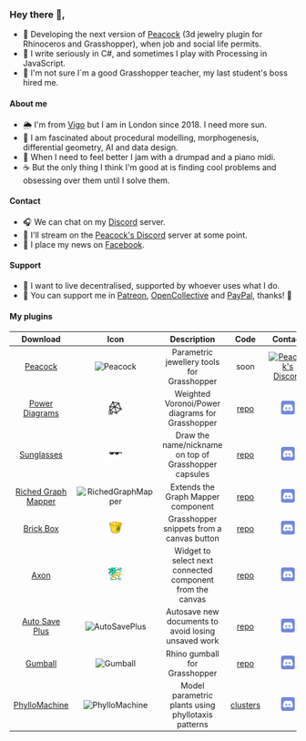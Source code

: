 ### Hey there 👋,
- 🦚 Developing the next version of [Peacock](https://www.food4rhino.com/app/peacock) (3d jewelry plugin for Rhinoceros and Grasshopper), when job and social life permits.
- 📖 I write seriously in C#, and sometimes I play with Processing in JavaScript.
- 🦗 I'm not sure I´m a good Grasshopper teacher, my last student's boss hired me.

#### About me
- 🌦️ I'm from [Vigo](https://www.google.com/search?q=vigo+playa+de+samil&tbm=isch&ved=2ahUKEwjeiPep88zvAhURohoKHd3cCdIQ2-cCegQIABAA&oq=vigo+playa+de+samil&gs_lcp=CgNpbWcQAzIGCAAQCBAeMgYIABAIEB46AggAOgYIABAFEB46BAgAEB5QxFpYjmhgzmloAHAAeACAATeIAboFkgECMTSYAQCgAQGqAQtnd3Mtd2l6LWltZ8ABAQ&sclient=img&ei=d0VdYJ7xKpHEat25p5AN&bih=912&biw=1920&rlz=1C1CHBF_en-GBGB823GB823) but I am in London since 2018. I need more sun. 
- 🍍 I am fascinated about procedural modelling, morphogenesis, differential geometry, AI and data design.
- 💖 When I need to feel better I jam with a drumpad and a piano midi.
- ☕ But the only thing I think I'm good at is finding cool problems and obsessing over them until I solve them.

#### Contact 
- 🎧 We can chat on my [Discord](https://discord.gg/XFGCpXewN4) server.
- 🦚 I'll stream on the [Peacock's Discord](https://discord.gg/jKVhqKQEnA) server at some point.
- 📰 I place my news on [Facebook](https://www.facebook.com/DanielAbaldeDesigner). 
 

#### Support
- 🤲 I want to live decentralised, supported by whoever uses what I do. 
- 🍻 You can support me in [Patreon](https://www.patreon.com/PeacockGH), [OpenCollective](https://opencollective.com/daniga) and [PayPal](https://www.paypal.com/paypalme/danielabalde), thanks! 🙂

 
 #### My plugins   
| Download | Icon | Description | Code | Contact | Support |
|:---------------------:|:---------------------:|:---------------------:|:---------------------:|:---------------------:|:---------------------:|
| [Peacock](https://www.food4rhino.com/app/peacock) | <img width="24" alt="Peacock" src="https://static.food4rhino.com/s3fs-public/styles/thumbnail/public/users-files/daniel-gonzalez-abalde/app/peacocklogo600x600.png"> | Parametric jewellery tools for Grasshopper | soon | <a href="https://discord.gg/jKVhqKQEnA" ><img width="24" alt="Peacock's Discord" src="https://github.com/NNTin/discord-logo/blob/master/src/assets/animateddiscord.svg"> </a> | <a href="https://www.patreon.com/PeacockGH" ><img width="24" alt="Peacock's Patreon" src="https://github.com/edent/SuperTinyIcons/blob/master/images/svg/patreon.svg"></a> |
| [Power Diagrams](https://www.food4rhino.com/app/super-delaunay) | <img width="24" alt="Power Diagrams" src="https://github.com/DanielAbalde/PowerDiagrams/blob/master/Resources/delaunay2_24x24.png"> | Weighted Voronoi/Power diagrams for Grasshopper | <a href="https://github.com/DanielAbalde/PowerDiagrams">repo</a> | <a href="https://discord.gg/AvAQ4sGjc7" ><img width="24" alt="Dani's Discord" src="https://github.com/edent/SuperTinyIcons/blob/master/images/svg/discord.svg"> </a> | <a href="https://opencollective.com/powerdiagrams4gh" ><img width="24" alt="Dani's opencollective" src="https://github.com/edent/SuperTinyIcons/blob/master/images/svg/opencollective.svg"> </a> | 
| [Sunglasses](https://www.food4rhino.com/app/sunglasses) | <img width="24" alt="Sunglasses" src="https://github.com/DanielAbalde/Sunglasses/blob/master/Resources/sunglasses.png"> | Draw the name/nickname on top of Grasshopper capsules | <a href="https://github.com/DanielAbalde/Sunglasses">repo</a> | <a href="https://discord.gg/75tP9hBnk8" ><img width="24" alt="Dani's Discord" src="https://github.com/edent/SuperTinyIcons/blob/master/images/svg/discord.svg"> </a> | <a href="https://opencollective.com/sunglasses4gh" ><img width="24" alt="Dani's opencollective" src="https://github.com/edent/SuperTinyIcons/blob/master/images/svg/opencollective.svg"> </a> |
| [Riched Graph Mapper](https://www.food4rhino.com/app/riched-graph-mapper) | <img width="24" alt="RichedGraphMapper" src="https://static.food4rhino.com/s3fs-public/styles/thumbnail/public/users-files/daniel-gonzalez-abalde/app/icon200x200.png"> | Extends the Graph Mapper component | <a href="https://github.com/DanielAbalde/RichedGraphMapper">repo</a> | <a href="https://discord.gg/zZvZX4yuBt" ><img width="24" alt="Dani's Discord" src="https://github.com/edent/SuperTinyIcons/blob/master/images/svg/discord.svg"> </a> | <a href="https://opencollective.com/richedgraphmapper4gh" ><img width="24" alt="Dani's opencollective" src="https://github.com/edent/SuperTinyIcons/blob/master/images/svg/opencollective.svg"> </a> |
| [Brick Box](https://www.food4rhino.com/app/brick-box) | <img width="24" alt="Brick Box" src="https://github.com/DanielAbalde/BrickBox/blob/master/v2%20Canvas%20button%20release/BrickBox2_AddOn/Resources/icon24x24closed.png"> | Grasshopper snippets from a canvas button | <a href="https://github.com/DanielAbalde/BrickBox">repo</a> | <a href="https://discord.gg/QJVwJj57en" ><img width="24" alt="Dani's Discord" src="https://github.com/edent/SuperTinyIcons/blob/master/images/svg/discord.svg"> </a> | |
| [Axon](https://www.grasshopper3d.com/profiles/blogs/axon-widget) | <img width="24" alt="Axon" src="https://github.com/DanielAbalde/AxonWidget/blob/master/AxonWidget/Resources/AxonIcon4.png"> | Widget to select next connected component from the canvas | <a href="https://github.com/DanielAbalde/AxonWidget">repo</a> | <a href="https://discord.gg/QVc5auQTsd" ><img width="24" alt="Dani's Discord" src="https://github.com/edent/SuperTinyIcons/blob/master/images/svg/discord.svg"> </a> | |
| [Auto Save Plus](https://www.food4rhino.com/app/autosaveplus) | <img width="24" alt="AutoSavePlus" src="https://static.food4rhino.com/s3fs-public/styles/thumbnail/public/users-files/daniel-gonzalez-abalde/app/icon260x260.png"> | Autosave new documents to avoid losing unsaved work | <a href="https://github.com/DanielAbalde/AutoSavePlus">repo</a> | <a href="https://discord.gg/2ztJUr3WHN" ><img width="24" alt="Dani's Discord" src="https://github.com/edent/SuperTinyIcons/blob/master/images/svg/discord.svg"> </a> | |
| [Gumball](https://www.grasshopper3d.com/profiles/blogs/gumball-for-grasshopper) | <img width="24" alt="Gumball" src="https://github.com/DanielAbalde/Gumball/blob/master/Resources/GumballIcon.png"> | Rhino gumball for Grasshopper | <a href="https://github.com/DanielAbalde/Gumball">repo</a> | <a href="https://discord.gg/r9CTGRK22Y" ><img width="24" alt="Dani's Discord" src="https://github.com/edent/SuperTinyIcons/blob/master/images/svg/discord.svg"> </a> | |
| [PhylloMachine](https://www.food4rhino.com/app/phyllomachine) | <img width="24" alt="PhylloMachine" src="https://static.food4rhino.com/s3fs-public/styles/thumbnail/public/users-files/daniel-gonzalez-abalde/app/pm14opt0.png"> | Model parametric plants using phyllotaxis patterns | <a href="https://www.food4rhino.com/app/phyllomachine">clusters</a> | <a href="https://discord.gg/hXJnyM9Vug" ><img width="24" alt="Dani's Discord" src="https://github.com/edent/SuperTinyIcons/blob/master/images/svg/discord.svg"> </a> | |


<!-- ![Visitor Badge](https://visitor-badge.laobi.icu/badge?page_id=DanielAbalde.DanielAbalde) -->
